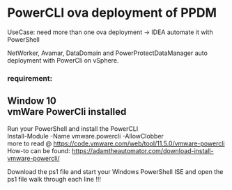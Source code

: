 # PowerCLI ova deployment of PPDM
UseCase: need more than one ova deployment -> IDEA automate it with PowerShell

NetWorker, Avamar, DataDomain and PowerProtectDataManager auto deployment with PowerCli on vSphere.   

### requirement:    
Window 10  
vmWare PowerCli installed    
-----
Run your PowerShell and install the PowerCLI  
Install-Module -Name vmware.powercli -AllowClobber  
more to read @ https://code.vmware.com/web/tool/11.5.0/vmware-powercli
How-to can be found: https://adamtheautomator.com/download-install-vmware-powercli/

Download the ps1 file and start your Windows PowerShell ISE and open the ps1 file
walk through each line !!!
